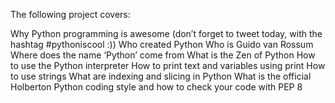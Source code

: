 The following project covers:

Why Python programming is awesome (don’t forget to tweet today, with the hashtag
#pythoniscool :))
Who created Python
Who is Guido van Rossum
Where does the name ‘Python’ come from
What is the Zen of Python
How to use the Python interpreter
How to print text and variables using print
How to use strings
What are indexing and slicing in Python
What is the official Holberton Python coding style
and how to check your code with PEP 8